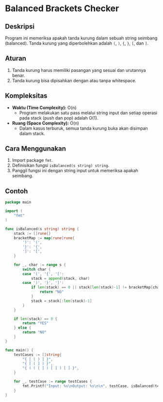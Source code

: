 # Balanced Brackets Checker

## Deskripsi
Program ini memeriksa apakah tanda kurung dalam sebuah string seimbang (balanced). Tanda kurung yang diperbolehkan adalah `(`, `)`, `{`, `}`, `[`, dan `]`.

## Aturan
1. Tanda kurung harus memiliki pasangan yang sesuai dan urutannya benar.
2. Tanda kurung bisa dipisahkan dengan atau tanpa whitespace.

## Kompleksitas
- **Waktu (Time Complexity):** O(n)
  - Program melakukan satu pass melalui string input dan setiap operasi pada stack (push dan pop) adalah O(1).
- **Ruang (Space Complexity):** O(n)
  - Dalam kasus terburuk, semua tanda kurung buka akan disimpan dalam stack.

## Cara Menggunakan
1. Import package `fmt`.
2. Definisikan fungsi `isBalanced(s string) string`.
3. Panggil fungsi ini dengan string input untuk memeriksa apakah seimbang.

## Contoh
```go
package main

import (
	"fmt"
)

func isBalanced(s string) string {
	stack := []rune{}
	bracketMap := map[rune]rune{
		')': '(',
		'}': '{',
		']': '[',
	}

	for _, char := range s {
		switch char {
		case '(', '{', '[':
			stack = append(stack, char)
		case ')', '}', ']':
			if len(stack) == 0 || stack[len(stack)-1] != bracketMap[char] {
				return "NO"
			}
			stack = stack[:len(stack)-1]
		}
	}

	if len(stack) == 0 {
		return "YES"
	} else {
		return "NO"
	}
}

func main() {
	testCases := []string{
		"{ [ ( ) ] }",
		"{ [ ( ] ) }",
		"{ ( ( [ ] ) [ ] ) [ ] }",
	}

	for _, testCase := range testCases {
		fmt.Printf("Input: %s\nOutput: %s\n\n", testCase, isBalanced(testCase))
	}
}

